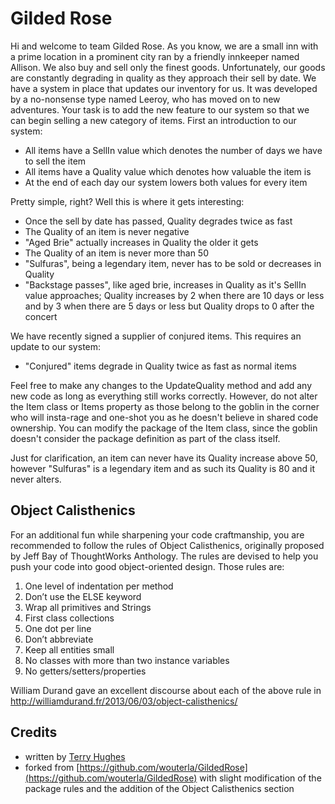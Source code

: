 Gilded Rose
===========

Hi and welcome to team Gilded Rose. As you know, we are a small inn with a prime location in a prominent city ran by a friendly innkeeper named Allison. We also buy and sell only the finest goods. Unfortunately, our goods are constantly degrading in quality as they approach their sell by date. We have a system in place that updates our inventory for us. It was developed by a no-nonsense type named Leeroy, who has moved on to new adventures. Your task is to add the new feature to our system so that we can begin selling a new category of items. First an introduction to our system:

* All items have a SellIn value which denotes the number of days we have to sell the item
* All items have a Quality value which denotes how valuable the item is
* At the end of each day our system lowers both values for every item

Pretty simple, right? Well this is where it gets interesting:

* Once the sell by date has passed, Quality degrades twice as fast
* The Quality of an item is never negative
* "Aged Brie" actually increases in Quality the older it gets
* The Quality of an item is never more than 50
* "Sulfuras", being a legendary item, never has to be sold or decreases in Quality
* "Backstage passes", like aged brie, increases in Quality as it's SellIn value approaches; Quality increases by 2 when there are 10 days or less and by 3 when there are 5 days or less but Quality drops to 0 after the concert

We have recently signed a supplier of conjured items. This requires an update to our system:

* "Conjured" items degrade in Quality twice as fast as normal items

Feel free to make any changes to the UpdateQuality method and add any new code as long as everything still works correctly. However, do not alter the Item class or Items property as those belong to the goblin in the corner who will insta-rage and one-shot you as he doesn't believe in shared code ownership. You can modify the package of the Item class, since the goblin doesn't consider the package definition as part of the class itself.

Just for clarification, an item can never have its Quality increase above 50, however "Sulfuras" is a legendary item and as such its Quality is 80 and it never alters.

Object Calisthenics
-------------------

For an additional fun while sharpening your code craftmanship, you are recommended to follow the rules of Object Calisthenics, originally proposed by Jeff Bay of ThoughtWorks Anthology. The rules are devised to help you push your code into good object-oriented design. Those rules are:

1. One level of indentation per method
2. Don’t use the ELSE keyword
3. Wrap all primitives and Strings
4. First class collections
5. One dot per line
6. Don’t abbreviate
7. Keep all entities small
8. No classes with more than two instance variables
9. No getters/setters/properties

William Durand gave an excellent discourse about each of the above rule in http://williamdurand.fr/2013/06/03/object-calisthenics/

Credits
-------

* written by [Terry Hughes](https://twitter.com/TerryHughes)
* forked from [https://github.com/wouterla/GildedRose](https://github.com/wouterla/GildedRose) with slight modification of the package rules and the addition of the Object Calisthenics section
